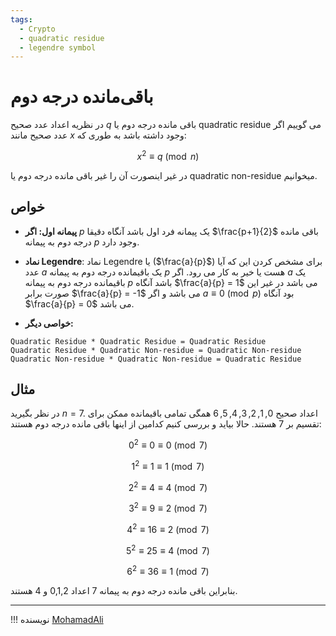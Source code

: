 ```yaml
---
tags:
  - Crypto
  - quadratic residue
  - legendre symbol
---
```


# باقی‌مانده درجه دوم

در نظریه اعداد عدد صحیح $q$ باقی مانده درجه دوم یا quadratic residue می گوییم اگر عدد صحیح مانند $x$ وجود داشته باشد به طوری که:

$$
x^{2}\equiv q \pmod{n}
$$

در غیر اینصورت آن را غیر باقی مانده درجه دوم یا quadratic non-residue میخوانیم.

## خواص

- **پیمانه اول: اگر** $p$ یک پیمانه فرد اول باشد آنگاه دقیقا $\frac{p+1}{2}$ باقی مانده درجه دوم به پیمانه $p$ وجود دارد.

- **نماد Legendre**:‌ نماد Legendre یا ($\frac{a}{p}$) برای مشخص کردن این که آیا عدد $a$ یک باقیمانده درجه دوم به پیمانه $p$ هست یا خیر به کار می رود. اگر $a$  یک باقیمانده درجه دوم به پیمانه $p$ باشد آنگاه $\frac{a}{p} = ‌1$  می باشد در غیر این صورت برابر $\frac{a}{p} = ‌-1$ می باشد و اگر $a\equiv 0 \pmod{p}$ بود آنگاه $\frac{a}{p} = ‌0$ می باشد.

- **خواصی دیگر:** 

```
Quadratic Residue * Quadratic Residue = Quadratic Residue
Quadratic Residue * Quadratic Non-residue = Quadratic Non-residue
Quadratic Non-residue * Quadratic Non-residue = Quadratic Residue
```

## مثال

در نظر بگیرید $n=7$. اعداد صحیح $0,1,2,3,4,5,6$ همگی تمامی باقیمانده ممکن برای تقسیم بر 7 هستند.
حالا بیاید و بررسی کنیم کدامین از اینها باقی مانده درجه دوم هستند:

$$0^{2} \equiv 0 \equiv 0 \pmod{7}$$ 

$$1^{2} \equiv 1 \equiv 1 \pmod{7}$$ 

$$2^{2} \equiv 4 \equiv 4 \pmod{7}$$ 

$$3^{2} \equiv 9 \equiv 2 \pmod{7}$$ 

$$4^{2} \equiv 16 \equiv 2 \pmod{7}$$ 

$$5^{2} \equiv 25 \equiv 4 \pmod{7}$$ 

$$6^{2} \equiv 36 \equiv 1 \pmod{7}$$ 

بنابراین باقی مانده درجه دوم به پیمانه 7 اعداد 0,1,2 و 4 هستند.

--- 

!!! نویسنده
    [MohamadAli](https://github.com/wh1te-r0s3)